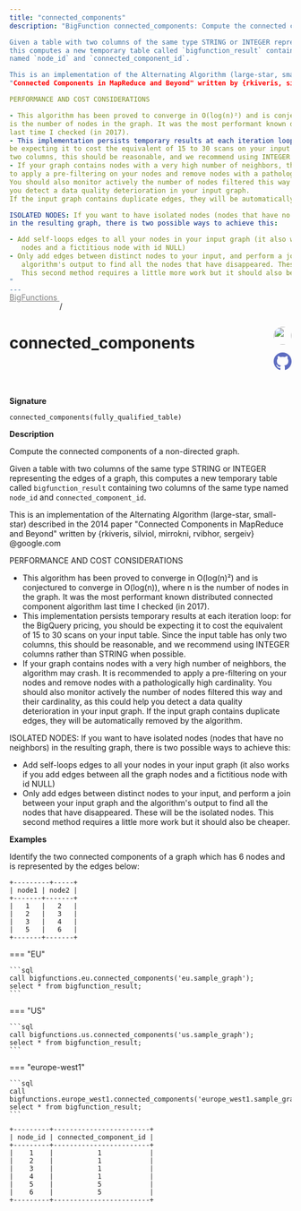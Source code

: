 ```yaml
---
title: "connected_components"
description: "BigFunction connected_components: Compute the connected components of a non-directed graph.

Given a table with two columns of the same type STRING or INTEGER representing the edges of a graph,
this computes a new temporary table called `bigfunction_result` containing two columns of the same type
named `node_id` and `connected_component_id`.

This is an implementation of the Alternating Algorithm (large-star, small-star) described in the 2014 paper
"Connected Components in MapReduce and Beyond" written by {rkiveris, silviol, mirrokni, rvibhor, sergeiv} @google.com

PERFORMANCE AND COST CONSIDERATIONS

- This algorithm has been proved to converge in O(log(n)²) and is conjectured to converge in O(log(n)), where n
is the number of nodes in the graph. It was the most performant known distributed connected component algorithm
last time I checked (in 2017).
- This implementation persists temporary results at each iteration loop: for the BigQuery pricing, you should
be expecting it to cost the equivalent of 15 to 30 scans on your input table. Since the input table has only
two columns, this should be reasonable, and we recommend using INTEGER columns rather than STRING when possible.
- If your graph contains nodes with a very high number of neighbors, the algorithm may crash. It is recommended
to apply a pre-filtering on your nodes and remove nodes with a pathologically high cardinality.
You should also monitor actively the number of nodes filtered this way and their cardinality, as this could help
you detect a data quality deterioration in your input graph.
If the input graph contains duplicate edges, they will be automatically removed by the algorithm.

ISOLATED NODES: If you want to have isolated nodes (nodes that have no neighbors)
in the resulting graph, there is two possible ways to achieve this:

- Add self-loops edges to all your nodes in your input graph (it also works if you add edges between all the graph
   nodes and a fictitious node with id NULL)
- Only add edges between distinct nodes to your input, and perform a join between your input graph and the
   algorithm's output to find all the nodes that have disappeared. These will be the isolated nodes.
   This second method requires a little more work but it should also be cheaper.
"
---
```


<a style="color: gray; position: relative; top: -1rem" href="..">BigFunctions </a> / 

# connected_components


<div style="position: relative; top: -4rem; margin-bottom:  -2rem; text-align: right; z-index: 9999;">
  
  <a href="https://www.linkedin.com/in/furcy-pin-3790b028/" title="Author: Furcy Pin" target="_blank">
    <img src="https://media.licdn.com/dms/image/C4D03AQFK5YDJyod_3A/profile-displayphoto-shrink_200_200/0/1590431668428?e=1677110400&v=beta&t=_DHEt_NWaU5CIIC2UyYdK3gHj7KKUjzH9DTVhZcEmOY" width="32" style=" border-radius: 50% !important">
  </a>
  
  <a href="connected_components.yaml" title="Edit on GitHub" target="_blank"><svg xmlns="http://www.w3.org/2000/svg" width="32" height="32" viewBox="0 0 24 24"><path fill="#5d6cc0" d="M12 0c-6.626 0-12 5.373-12 12 0 5.302 3.438 9.8 8.207 11.387.599.111.793-.261.793-.577v-2.234c-3.338.726-4.033-1.416-4.033-1.416-.546-1.387-1.333-1.756-1.333-1.756-1.089-.745.083-.729.083-.729 1.205.084 1.839 1.237 1.839 1.237 1.07 1.834 2.807 1.304 3.492.997.107-.775.418-1.305.762-1.604-2.665-.305-5.467-1.334-5.467-5.931 0-1.311.469-2.381 1.236-3.221-.124-.303-.535-1.524.117-3.176 0 0 1.008-.322 3.301 1.23.957-.266 1.983-.399 3.003-.404 1.02.005 2.047.138 3.006.404 2.291-1.552 3.297-1.23 3.297-1.23.653 1.653.242 2.874.118 3.176.77.84 1.235 1.911 1.235 3.221 0 4.609-2.807 5.624-5.479 5.921.43.372.823 1.102.823 2.222v3.293c0 .319.192.694.801.576 4.765-1.589 8.199-6.086 8.199-11.386 0-6.627-5.373-12-12-12z"/></svg></a>
</div>



**Signature** 
```
connected_components(fully_qualified_table)
```

**Description**

Compute the connected components of a non-directed graph.

Given a table with two columns of the same type STRING or INTEGER representing the edges of a graph,
this computes a new temporary table called `bigfunction_result` containing two columns of the same type
named `node_id` and `connected_component_id`.

This is an implementation of the Alternating Algorithm (large-star, small-star) described in the 2014 paper
"Connected Components in MapReduce and Beyond" written by {rkiveris, silviol, mirrokni, rvibhor, sergeiv} @google.com

PERFORMANCE AND COST CONSIDERATIONS

- This algorithm has been proved to converge in O(log(n)²) and is conjectured to converge in O(log(n)), where n
is the number of nodes in the graph. It was the most performant known distributed connected component algorithm
last time I checked (in 2017).
- This implementation persists temporary results at each iteration loop: for the BigQuery pricing, you should
be expecting it to cost the equivalent of 15 to 30 scans on your input table. Since the input table has only
two columns, this should be reasonable, and we recommend using INTEGER columns rather than STRING when possible.
- If your graph contains nodes with a very high number of neighbors, the algorithm may crash. It is recommended
to apply a pre-filtering on your nodes and remove nodes with a pathologically high cardinality.
You should also monitor actively the number of nodes filtered this way and their cardinality, as this could help
you detect a data quality deterioration in your input graph.
If the input graph contains duplicate edges, they will be automatically removed by the algorithm.

ISOLATED NODES: If you want to have isolated nodes (nodes that have no neighbors)
in the resulting graph, there is two possible ways to achieve this:

- Add self-loops edges to all your nodes in your input graph (it also works if you add edges between all the graph
   nodes and a fictitious node with id NULL)
- Only add edges between distinct nodes to your input, and perform a join between your input graph and the
   algorithm's output to find all the nodes that have disappeared. These will be the isolated nodes.
   This second method requires a little more work but it should also be cheaper.






**Examples**



<span style="color: var(--md-typeset-a-color);">Identify the two connected components of a graph which has 6 nodes and is represented by the edges below:
```
+---------+-----+
| node1 | node2 |
+-------+-------+
|   1   |   2   |
|   2   |   3   |
|   3   |   4   |
|   5   |   6   |
+-------+-------+
```
</span>









=== "EU"

    ```sql
    call bigfunctions.eu.connected_components('eu.sample_graph');
    select * from bigfunction_result;
    ```




=== "US"

    ```sql
    call bigfunctions.us.connected_components('us.sample_graph');
    select * from bigfunction_result;
    ```




=== "europe-west1"

    ```sql
    call bigfunctions.europe_west1.connected_components('europe_west1.sample_graph');
    select * from bigfunction_result;
    ```











<pre style="margin-top: -1rem;">
<code style="padding-top: 0px; padding-bottom: 0px;">
+---------+------------------------+
| node_id | connected_component_id |
+---------+------------------------+
|    1    |           1            |
|    2    |           1            |
|    3    |           1            |
|    4    |           1            |
|    5    |           5            |
|    6    |           5            |
+---------+------------------------+

</code>
</pre>







